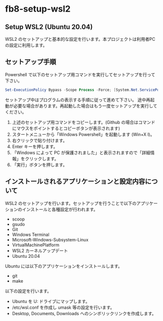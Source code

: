 # fb8-setup-wsl2

## Setup WSL2 (Ubuntu 20.04)

WSL2 のセットアップと基本的な設定を行います。本プロジェクトは利用者PCの設定に利用します。

## セットアップ手順

Powershell で以下のセットアップ用コマンドを実行してセットアップを行って下さい。

```powershell
Set-ExecutionPolicy Bypass -Scope Process -Force; [System.Net.ServicePointManager]::SecurityProtocol = [System.Net.ServicePointManager]::SecurityProtocol -bor 3072; iwr https://github.com/fb8wokrs/fb8-setup-wsl2/archive/refs/heads/main.zip -OutFile fb8-setup-wsl2-main.zip; Expand-Archive .\fb8-setup-wsl2-main.zip . -Force; fb8-setup-wsl2-main\setup\setup.bat
```

セットアップ中はプログラムの表示する手順に従って進めて下さい。
途中再起動が必要な場合があります。再起動した場合はもう一度セットアップを実行してください。

1. 上述のセットアップ用コマンドをコピーします。(Github の場合はコマンドにマウスをポイントするとコピーボタンが表示されます)
1. スタートメニューから「Windows Powershell」を起動します (Win+X I)。
1. 右クリックで貼り付けます。
1. Enter キーを押します。
1. 「Windows によって PC が保護されました」と表示されますので「詳細情報」をクリックします。
1. 「実行」ボタンを押します。

## インストールされるアプリケーションと設定内容について

WSL2 のセットアップを行います。セットアップを行うことで以下のアプリケーションのインストールと各種設定が行われます。

- scoop
- gsudo
- Git
- Windows Terminal
- Microsoft-Windows-Subsystem-Linux
- VirtualMachinePlatform
- WSL2 カーネルアップデート
- Ubuntu 20.04

Ubuntu には以下のアプリケーションをインストールします。

- git
- make

以下の設定を行います。

- Ubuntu を U: ドライブにマップします。
- /etc/wsl.conf を作成し umask 等の設定を行います。
- Desktop, Documents, Downloads へのシンボリックリンクを作成します。
